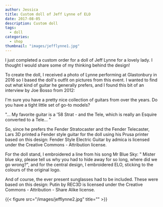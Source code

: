 ```yaml
---
author: Jessica
title: Custom doll of Jeff Lynne of ELO
date: 2017-08-05
description: Custom doll
tags:
  - doll
categories:
  - shop
thumbnail: "images/jefflynne1.jpg"
---
```

I just completed a custom order for a doll of Jeff Lynne for a lovely lady. I thought I would share some of my thinking behind the design!

To create the doll, I received a photo of Lynne performing at Glastonbury in 2016 so I based the doll's outfit on pictures from this event. I wanted to find out what kind of guitar he generally prefers, and I found this bit of an interview by Joe Bosso from 2012: 

I'm sure you have a pretty nice collection of guitars from over the years. Do you have a tight little set of go-to models?

"... My favorite guitar is a '58 Strat - and the Tele, which is really an Esquire converted to a Tele... "

So, since he prefers the Fender Stratocaster and the Fender Telecaster, Lars 3D printed a Fender style guitar for the doll using his Prusa printer based on this design:
Fender Style Electric Guitar by admica is licensed under the Creative Commons - Attribution license.

For the doll stand, I embroidered a line from his song Mr Blue Sky: " Mister blue sky, please tell us why you had to hide away for so long, where did we go wrong?", and for the central design, I embroidered ELO, sticking to the colours of the original logo. 

And of course, the ever present sunglasses had to be included. These were based on this design:
Putin by REC3D is licensed under the Creative Commons - Attribution - Share Alike license.


{{< figure src="/images/jefflynne2.jpg" title="" >}}

